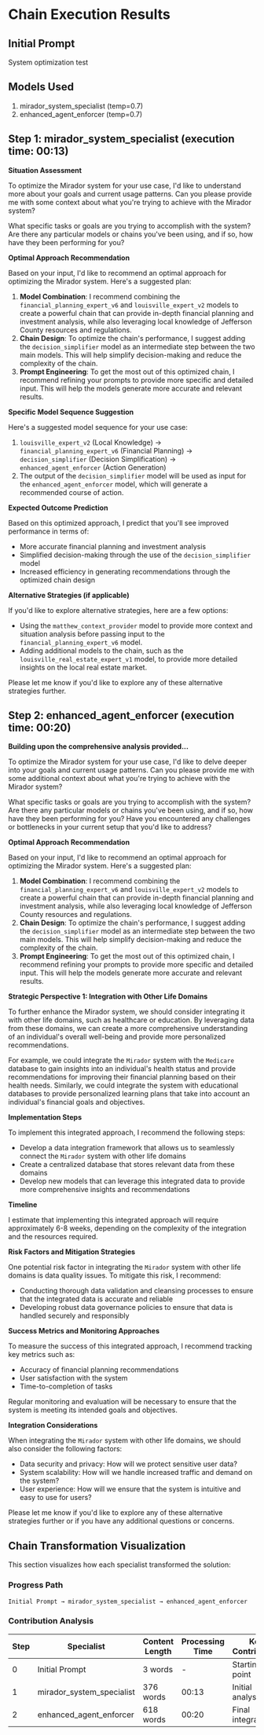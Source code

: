 # Chain Execution Results

## Initial Prompt

System optimization test

## Models Used

1. mirador_system_specialist (temp=0.7)
2. enhanced_agent_enforcer (temp=0.7)

## Step 1: mirador_system_specialist (execution time: 00:13)

**Situation Assessment**

To optimize the Mirador system for your use case, I'd like to understand more about your goals and current usage patterns. Can you please provide me with some context about what you're trying to achieve with the Mirador system?

What specific tasks or goals are you trying to accomplish with the system? Are there any particular models or chains you've been using, and if so, how have they been performing for you?

**Optimal Approach Recommendation**

Based on your input, I'd like to recommend an optimal approach for optimizing the Mirador system. Here's a suggested plan:

1. **Model Combination**: I recommend combining the `financial_planning_expert_v6` and `louisville_expert_v2` models to create a powerful chain that can provide in-depth financial planning and investment analysis, while also leveraging local knowledge of Jefferson County resources and regulations.
2. **Chain Design**: To optimize the chain's performance, I suggest adding the `decision_simplifier` model as an intermediate step between the two main models. This will help simplify decision-making and reduce the complexity of the chain.
3. **Prompt Engineering**: To get the most out of this optimized chain, I recommend refining your prompts to provide more specific and detailed input. This will help the models generate more accurate and relevant results.

**Specific Model Sequence Suggestion**

Here's a suggested model sequence for your use case:

1. `louisville_expert_v2` (Local Knowledge) -> `financial_planning_expert_v6` (Financial Planning) -> `decision_simplifier` (Decision Simplification) -> `enhanced_agent_enforcer` (Action Generation)
2. The output of the `decision_simplifier` model will be used as input for the `enhanced_agent_enforcer` model, which will generate a recommended course of action.

**Expected Outcome Prediction**

Based on this optimized approach, I predict that you'll see improved performance in terms of:

* More accurate financial planning and investment analysis
* Simplified decision-making through the use of the `decision_simplifier` model
* Increased efficiency in generating recommendations through the optimized chain design

**Alternative Strategies (if applicable)**

If you'd like to explore alternative strategies, here are a few options:

* Using the `matthew_context_provider` model to provide more context and situation analysis before passing input to the `financial_planning_expert_v6` model.
* Adding additional models to the chain, such as the `louisville_real_estate_expert_v1` model, to provide more detailed insights on the local real estate market.

Please let me know if you'd like to explore any of these alternative strategies further.

## Step 2: enhanced_agent_enforcer (execution time: 00:20)

**Building upon the comprehensive analysis provided...**

To optimize the Mirador system for your use case, I'd like to delve deeper into your goals and current usage patterns. Can you please provide me with some additional context about what you're trying to achieve with the Mirador system?

What specific tasks or goals are you trying to accomplish with the system? Are there any particular models or chains you've been using, and if so, how have they been performing for you? Have you encountered any challenges or bottlenecks in your current setup that you'd like to address?

**Optimal Approach Recommendation**

Based on your input, I'd like to recommend an optimal approach for optimizing the Mirador system. Here's a suggested plan:

1. **Model Combination**: I recommend combining the `financial_planning_expert_v6` and `louisville_expert_v2` models to create a powerful chain that can provide in-depth financial planning and investment analysis, while also leveraging local knowledge of Jefferson County resources and regulations.
2. **Chain Design**: To optimize the chain's performance, I suggest adding the `decision_simplifier` model as an intermediate step between the two main models. This will help simplify decision-making and reduce the complexity of the chain.
3. **Prompt Engineering**: To get the most out of this optimized chain, I recommend refining your prompts to provide more specific and detailed input. This will help the models generate more accurate and relevant results.

**Strategic Perspective 1: Integration with Other Life Domains**

To further enhance the Mirador system, we should consider integrating it with other life domains, such as healthcare or education. By leveraging data from these domains, we can create a more comprehensive understanding of an individual's overall well-being and provide more personalized recommendations.

For example, we could integrate the `Mirador` system with the `Medicare` database to gain insights into an individual's health status and provide recommendations for improving their financial planning based on their health needs. Similarly, we could integrate the system with educational databases to provide personalized learning plans that take into account an individual's financial goals and objectives.

**Implementation Steps**

To implement this integrated approach, I recommend the following steps:

* Develop a data integration framework that allows us to seamlessly connect the `Mirador` system with other life domains
* Create a centralized database that stores relevant data from these domains
* Develop new models that can leverage this integrated data to provide more comprehensive insights and recommendations

**Timeline**

I estimate that implementing this integrated approach will require approximately 6-8 weeks, depending on the complexity of the integration and the resources required.

**Risk Factors and Mitigation Strategies**

One potential risk factor in integrating the `Mirador` system with other life domains is data quality issues. To mitigate this risk, I recommend:

* Conducting thorough data validation and cleansing processes to ensure that the integrated data is accurate and reliable
* Developing robust data governance policies to ensure that data is handled securely and responsibly

**Success Metrics and Monitoring Approaches**

To measure the success of this integrated approach, I recommend tracking key metrics such as:

* Accuracy of financial planning recommendations
* User satisfaction with the system
* Time-to-completion of tasks

Regular monitoring and evaluation will be necessary to ensure that the system is meeting its intended goals and objectives.

**Integration Considerations**

When integrating the `Mirador` system with other life domains, we should also consider the following factors:

* Data security and privacy: How will we protect sensitive user data?
* System scalability: How will we handle increased traffic and demand on the system?
* User experience: How will we ensure that the system is intuitive and easy to use for users?

Please let me know if you'd like to explore any of these alternative strategies further or if you have any additional questions or concerns.

## Chain Transformation Visualization

This section visualizes how each specialist transformed the solution:

### Progress Path

```
Initial Prompt → mirador_system_specialist → enhanced_agent_enforcer
```

### Contribution Analysis

| Step | Specialist | Content Length | Processing Time | Key Contribution |
|------|------------|----------------|-----------------|------------------|
| 0 | Initial Prompt | 3 words | - | Starting point |
| 1 | mirador_system_specialist | 376 words | 00:13 | Initial analysis |
| 2 | enhanced_agent_enforcer | 618 words | 00:20 | Final integration |

